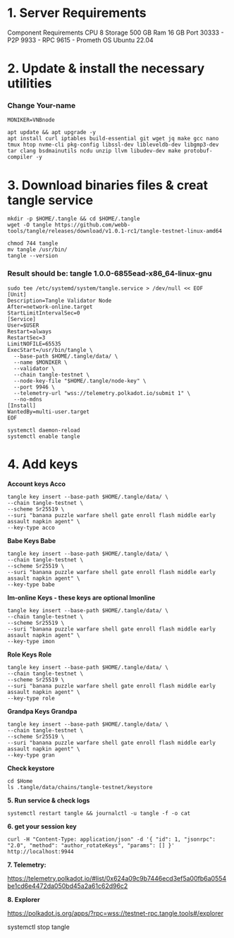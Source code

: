  # 1. Server Requirements
Component	Requirements
CPU	8
Storage	500 GB
Ram	16 GB
Port	30333 - P2P
9933 - RPC
9615 - Prometh
OS	Ubuntu 22.04
# 2. Update & install the necessary utilities
### Change Your-name
```
MONIKER=VNBnode
```
```
apt update && apt upgrade -y
apt install curl iptables build-essential git wget jq make gcc nano tmux htop nvme-cli pkg-config libssl-dev libleveldb-dev libgmp3-dev tar clang bsdmainutils ncdu unzip llvm libudev-dev make protobuf-compiler -y
```

# 3. Download binaries files & creat tangle service
```
mkdir -p $HOME/.tangle && cd $HOME/.tangle
wget -O tangle https://github.com/webb-tools/tangle/releases/download/v1.0.1-rc1/tangle-testnet-linux-amd64

chmod 744 tangle
mv tangle /usr/bin/
tangle --version
```

### **Result should be**: tangle 1.0.0-6855ead-x86_64-linux-gnu

```
sudo tee /etc/systemd/system/tangle.service > /dev/null << EOF
[Unit]
Description=Tangle Validator Node
After=network-online.target
StartLimitIntervalSec=0
[Service]
User=$USER
Restart=always
RestartSec=3
LimitNOFILE=65535
ExecStart=/usr/bin/tangle \
  --base-path $HOME/.tangle/data/ \
  --name $MONIKER \
  --validator \
  --chain tangle-testnet \
  --node-key-file "$HOME/.tangle/node-key" \
  --port 9946 \
  --telemetry-url "wss://telemetry.polkadot.io/submit 1" \
  --no-mdns
[Install]
WantedBy=multi-user.target
EOF
```
```
systemctl daemon-reload
systemctl enable tangle
```
# 4. Add keys

**Account keys
Acco**
```
tangle key insert --base-path $HOME/.tangle/data/ \
--chain tangle-testnet \
--scheme Sr25519 \
--suri "banana puzzle warfare shell gate enroll flash middle early assault napkin agent" \
--key-type acco
```
**Babe Keys
Babe**
 ```
tangle key insert --base-path $HOME/.tangle/data/ \
--chain tangle-testnet \
--scheme Sr25519 \
--suri "banana puzzle warfare shell gate enroll flash middle early assault napkin agent" \
--key-type babe
```
**Im-online Keys - these keys are optional
Imonline**
```
tangle key insert --base-path $HOME/.tangle/data/ \
--chain tangle-testnet \
--scheme Sr25519 \
--suri "banana puzzle warfare shell gate enroll flash middle early assault napkin agent" \
--key-type imon
```
**Role Keys
Role**
```
tangle key insert --base-path $HOME/.tangle/data/ \
--chain tangle-testnet \
--scheme Sr25519 \
--suri "banana puzzle warfare shell gate enroll flash middle early assault napkin agent" \
--key-type role
```
**Grandpa Keys
Grandpa**
```
tangle key insert --base-path $HOME/.tangle/data/ \
--chain tangle-testnet \
--scheme Sr25519 \
--suri "banana puzzle warfare shell gate enroll flash middle early assault napkin agent" \
--key-type gran
```
**Check keystore**
```
cd $Home
ls .tangle/data/chains/tangle-testnet/keystore
```
**5. Run service & check logs**
```
systemctl restart tangle && journalctl -u tangle -f -o cat
```
**6. get your session key**
```
curl -H "Content-Type: application/json" -d '{ "id": 1, "jsonrpc": "2.0", "method": "author_rotateKeys", "params": [] }' http://localhost:9944
```
**7. Telemetry:**

https://telemetry.polkadot.io/#list/0x624a09c9b7446ecd3ef5a00fb6a0554be1cd6e4472da050bd45a2a61c62d96c2

**8. Explorer**

https://polkadot.js.org/apps/?rpc=wss://testnet-rpc.tangle.tools#/explorer

systemctl stop tangle
